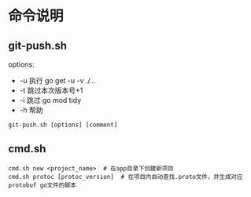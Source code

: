 # 命令说明

## git-push.sh 

options:
* -u    执行 go get -u -v ./...
* -t    跳过本次版本号+1
* -i    跳过 go mod tidy
* -h    帮助

```shell
git-push.sh [options] [comment]
```


## cmd.sh
```shell
cmd.sh new <project_name>  # 在app目录下创建新项目
cmd.sh protoc [protoc_version]  # 在项目内自动查找.proto文件，并生成对应protobuf go文件的脚本
```